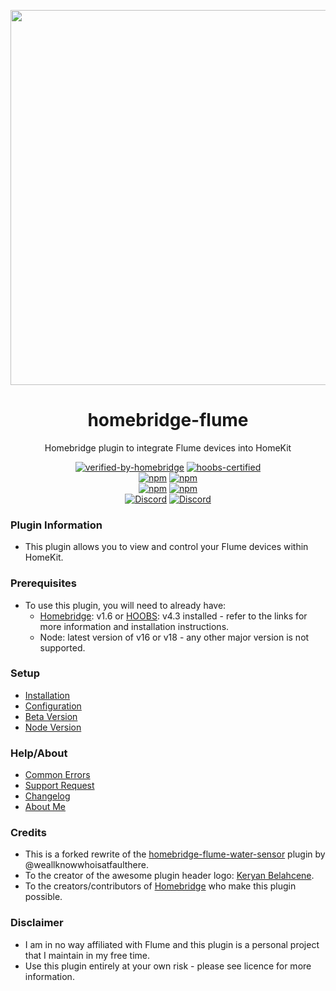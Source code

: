 <p align="center">
   <a href="https://github.com/bwp91/homebridge-flume"><img src="https://user-images.githubusercontent.com/43026681/143831753-ed67cad2-909a-4337-9b18-dd8e65dfdf5e.png" width="600px"></a>
</p>
<span align="center">

# homebridge-flume

Homebridge plugin to integrate Flume devices into HomeKit

[![verified-by-homebridge](https://badgen.net/badge/homebridge/verified/purple)](https://github.com/homebridge/homebridge/wiki/Verified-Plugins)
[![hoobs-certified](https://badgen.net/badge/HOOBS/certified/yellow)](https://plugins.hoobs.org/plugin/homebridge-thermobit)  
[![npm](https://img.shields.io/npm/v/homebridge-flume/latest?label=latest)](https://www.npmjs.com/package/homebridge-flume)
[![npm](https://img.shields.io/npm/v/homebridge-flume/beta?label=beta)](https://github.com/bwp91/homebridge-flume/wiki/Beta-Version)  
[![npm](https://img.shields.io/npm/dw/homebridge-flume)](https://www.npmjs.com/package/homebridge-flume)
[![npm](https://img.shields.io/npm/dt/homebridge-flume)](https://www.npmjs.com/package/homebridge-flume)  
[![Discord](https://img.shields.io/discord/784827113378676736?color=728ED5&logo=discord&label=bwp91-discord)](https://discord.com/channels/784827113378676736/784827113378676739)
[![Discord](https://img.shields.io/discord/432663330281226270?color=728ED5&logo=discord&label=hb-discord)](https://discord.com/channels/432663330281226270/742733745743855627)

</span>

### Plugin Information

- This plugin allows you to view and control your Flume devices within HomeKit.

### Prerequisites

- To use this plugin, you will need to already have:
  - [Homebridge](https://homebridge.io): v1.6 or [HOOBS](https://hoobs.org): v4.3 installed - refer to the links for more information and installation instructions.
  - Node: latest version of v16 or v18 - any other major version is not supported.

### Setup

- [Installation](https://github.com/bwp91/homebridge-flume/wiki/Installation)
- [Configuration](https://github.com/bwp91/homebridge-flume/wiki/Configuration)
- [Beta Version](https://github.com/bwp91/homebridge-flume/wiki/Beta-Version)
- [Node Version](https://github.com/bwp91/homebridge-flume/wiki/Node-Version)

### Help/About

- [Common Errors](https://github.com/bwp91/homebridge-flume/wiki/Common-Errors)
- [Support Request](https://github.com/bwp91/homebridge-flume/issues/new/choose)
- [Changelog](https://github.com/bwp91/homebridge-flume/blob/latest/CHANGELOG.md)
- [About Me](https://github.com/sponsors/bwp91)

### Credits

- This is a forked rewrite of the [homebridge-flume-water-sensor](https://www.npmjs.com/package/homebridge-flume-water-sensor) plugin by @weallknowwhoisatfaulthere.
- To the creator of the awesome plugin header logo: [Keryan Belahcene](https://www.instagram.com/keryan.me).
- To the creators/contributors of [Homebridge](https://homebridge.io) who make this plugin possible.

### Disclaimer

- I am in no way affiliated with Flume and this plugin is a personal project that I maintain in my free time.
- Use this plugin entirely at your own risk - please see licence for more information.
